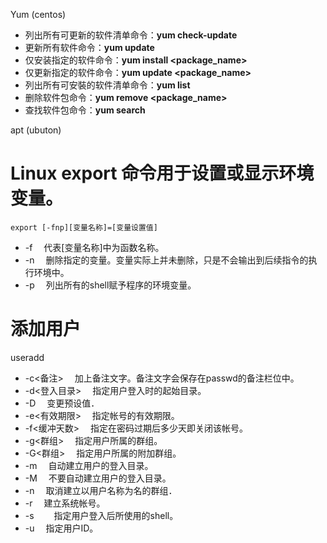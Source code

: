 Yum (centos) 

-  列出所有可更新的软件清单命令：**yum check-update**
-  更新所有软件命令：**yum update**
-  仅安装指定的软件命令：**yum install <package_name>**
-  仅更新指定的软件命令：**yum update <package_name>**
-  列出所有可安裝的软件清单命令：**yum list**
-  删除软件包命令：**yum remove <package_name>**
-  查找软件包命令：**yum search     <keyword>**



apt (ubuton)



# Linux export 命令用于设置或显示环境变量。



```shell
export [-fnp][变量名称]=[变量设置值]
```

- -f 　代表[变量名称]中为函数名称。
- -n 　删除指定的变量。变量实际上并未删除，只是不会输出到后续指令的执行环境中。
- -p 　列出所有的shell赋予程序的环境变量。

 # 添加用户

useradd

- -c<备注> 　加上备注文字。备注文字会保存在passwd的备注栏位中。
- -d<登入目录> 　指定用户登入时的起始目录。
- -D 　变更预设值．
- -e<有效期限> 　指定帐号的有效期限。
- -f<缓冲天数> 　指定在密码过期后多少天即关闭该帐号。
- -g<群组> 　指定用户所属的群组。
- -G<群组> 　指定用户所属的附加群组。
- -m 　自动建立用户的登入目录。
- -M 　不要自动建立用户的登入目录。
- -n 　取消建立以用户名称为名的群组．
- -r 　建立系统帐号。
- -s<shell>　 　指定用户登入后所使用的shell。
- -u<uid> 　指定用户ID。

